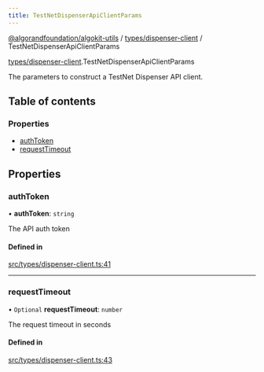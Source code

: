 ```yaml
---
title: TestNetDispenserApiClientParams
---
```


[@algorandfoundation/algokit-utils](/reference/algokit-utils-ts/api/readme/) / [types/dispenser-client](/reference/algokit-utils-ts/api/modules/types_dispenser_client/) / TestNetDispenserApiClientParams

[types/dispenser-client](/reference/algokit-utils-ts/api/modules/types_dispenser_client/).TestNetDispenserApiClientParams

The parameters to construct a TestNet Dispenser API client.

## Table of contents

### Properties

- [authToken](#authtoken)
- [requestTimeout](#requesttimeout)

## Properties

### authToken

• **authToken**: `string`

The API auth token

#### Defined in

[src/types/dispenser-client.ts:41](https://github.com/algorandfoundation/algokit-utils-ts/blob/main/src/types/dispenser-client.ts#L41)

---

### requestTimeout

• `Optional` **requestTimeout**: `number`

The request timeout in seconds

#### Defined in

[src/types/dispenser-client.ts:43](https://github.com/algorandfoundation/algokit-utils-ts/blob/main/src/types/dispenser-client.ts#L43)
